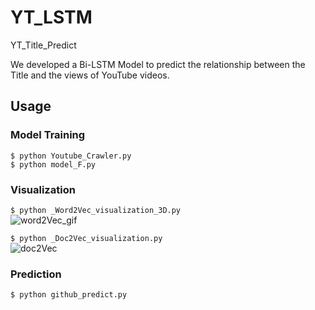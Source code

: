 # YT_LSTM
YT_Title_Predict

We developed a Bi-LSTM Model to predict the relationship between the Title and the views of YouTube videos.


## Usage
### Model Training
`$ python Youtube_Crawler.py`  
`$ python model_F.py`  


### Visualization
`$ python _Word2Vec_visualization_3D.py`  
![word2Vec_gif](https://user-images.githubusercontent.com/111637364/186734029-2d3c3d5e-e059-4a75-82d3-3ac3eb5242c7.gif)

`$ python _Doc2Vec_visualization.py`  
![doc2Vec](https://user-images.githubusercontent.com/111637364/186734099-2fb85df8-3163-42aa-9492-fde8e2b08df9.jpg)


### Prediction
`$ python github_predict.py`  
